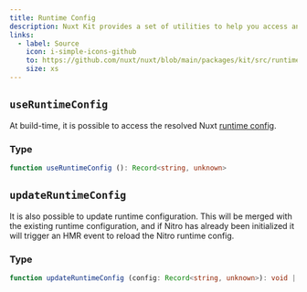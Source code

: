 ```yaml
---
title: Runtime Config
description: Nuxt Kit provides a set of utilities to help you access and modify Nuxt runtime configuration.
links:
  - label: Source
    icon: i-simple-icons-github
    to: https://github.com/nuxt/nuxt/blob/main/packages/kit/src/runtime-config.ts
    size: xs
---
```


## `useRuntimeConfig`

At build-time, it is possible to access the resolved Nuxt [runtime config](/docs/4.x/guide/going-further/runtime-config).

### Type

```ts
function useRuntimeConfig (): Record<string, unknown>
```

## `updateRuntimeConfig`

It is also possible to update runtime configuration. This will be merged with the existing runtime configuration, and if Nitro has already been initialized it will trigger an HMR event to reload the Nitro runtime config.

### Type

```ts
function updateRuntimeConfig (config: Record<string, unknown>): void | Promise<void>
```
